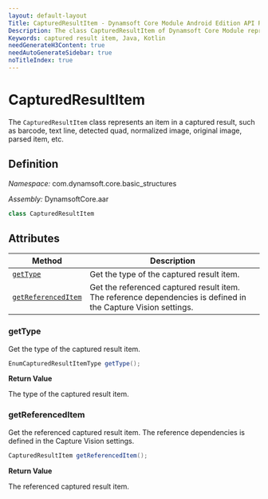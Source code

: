 ```yaml
---
layout: default-layout
Title: CapturedResultItem - Dynamsoft Core Module Android Edition API Reference
Description: The class CapturedResultItem of Dynamsoft Core Module represents an item in a captured result, such as barcode, text line, detected quad, normalized image, original image, parsed item, etc.
Keywords: captured result item, Java, Kotlin
needGenerateH3Content: true
needAutoGenerateSidebar: true
noTitleIndex: true
---
```


# CapturedResultItem

The `CapturedResultItem` class represents an item in a captured result, such as barcode, text line, detected quad, normalized image, original image, parsed item, etc.

## Definition

*Namespace:* com.dynamsoft.core.basic_structures

*Assembly:* DynamsoftCore.aar

```java
class CapturedResultItem
```

## Attributes

| Method | Description |
| ------ | ----------- |
| [`getType`](#gettype) | Get the type of the captured result item. |
| [`getReferencedItem`](#getreferenceditem) | Get the referenced captured result item. The reference dependencies is defined in the Capture Vision settings. |

### getType

Get the type of the captured result item.

```java
EnumCapturedResultItemType getType();
```

**Return Value**

The type of the captured result item.

### getReferencedItem

Get the referenced captured result item. The reference dependencies is defined in the Capture Vision settings.

```java
CapturedResultItem getReferencedItem();
```

**Return Value**

The referenced captured result item.
